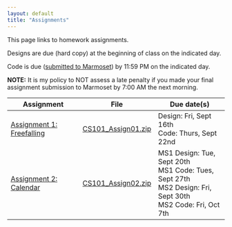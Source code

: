 ```yaml
---
layout: default
title: "Assignments"
---
```


This page links to homework assignments.

Designs are due (hard copy) at the beginning of class on the indicated day.

Code is due (<a href="../submitting.html">submitted to Marmoset</a>) by 11:59 PM on the indicated day.

**NOTE:** It is my policy to NOT assess a late penalty if you made your final assignment submission to Marmoset by 7:00 AM the next morning.

Assignment | File | Due date(s)
---------- | ---- | -----------
[Assignment 1: Freefalling](assign01.html) | [CS101\_Assign01.zip](CS101_Assign01.zip) | Design: Fri, Sept 16th<br>Code: Thurs, Sept 22nd
[Assignment 2: Calendar](assign02.html) | [CS101\_Assign02.zip](CS101_Assign02.zip) | MS1 Design: Tue, Sept 20th<br>MS1 Code: Tues, Sept 27th<br>MS2 Design: Fri, Sept 30th<br>MS2 Code: Fri, Oct 7th
<!--

[Assignment 3: Dominoes](assign03.html) | [CS101\_Assign03.zip](CS101_Assign03.zip) | MS1 Code: Fri, Oct 11th<br>MS2 Design: Fri, Oct 11th<br>MS2 Code: Fri, Oct 18th
[Assignment 4: Roulette](assign04.html) | [CS101\_Assign04.zip](CS101_Assign04.zip) | Code: Thu, Oct 31st
[Assignment 5: Struct Exercises](assign05.html) | n/a | Fri, Nov 15th
[Assignment 6: Chomp! Chomp! Chomp!](assign06.html) | [CS101\_Assign06.zip](CS101_Assign06.zip) | MS1 Code: Tues, Nov 26th<br>MS2 Code: Sun, Dec 8th
-->

<!-- vim:set wrap: ­-->
<!-- vim:set linebreak: -->
<!-- vim:set nolist: -->
